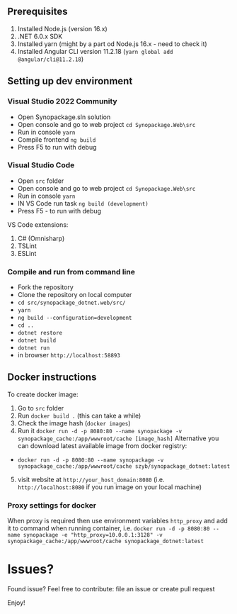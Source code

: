 ## Prerequisites

1. Installed Node.js (version 16.x)
2. .NET 6.0.x SDK
3. Installed yarn (might by a part od Node.js 16.x - need to check it)
3. Installed Angular CLI version 11.2.18 (`yarn global add @angular/cli@11.2.18`)

## Setting up dev environment
### Visual Studio 2022 Community
- Open Synopackage.sln solution
- Open console and go to web project `cd Synopackage.Web\src`
- Run in console `yarn`
- Compile frontend `ng build`
- Press F5 to run with debug

### Visual Studio Code
- Open `src` folder
- Open console and go to web project `cd Synopackage.Web\src`
- Run in console `yarn`
- IN VS Code run task `ng build (development)`
- Press F5 - to run with debug

VS Code extensions:
1. C# (Omnisharp)
2. TSLint
3. ESLint

### Compile and run from command line
- Fork the repository
- Clone the repository on local computer
- `cd src/synopackage_dotnet.web/src/`
- `yarn`
- `ng build --configuration=development`
- `cd ..`
- `dotnet restore`
- `dotnet build`
- `dotnet run`
- in browser `http://localhost:58893`

## Docker instructions
To create docker image:

1. Go to `src` folder
2. Run `docker build .` (this can take a while)
3. Check the image hash (`docker images`)
4. Run it `docker run -d -p 8080:80 --name synopackage -v synopackage_cache:/app/wwwroot/cache [image_hash]`
Alternative you can download latest available image from docker registry:
- `docker run -d -p 8080:80 --name synopackage -v synopackage_cache:/app/wwwroot/cache szyb/synopackage_dotnet:latest`
5. visit website at `http://your_host_domain:8080` (i.e. `http://localhost:8080` if you run image on your local machine)

### Proxy settings for docker
When proxy is required then use environment variables `http_proxy` and add it to command when running container, i.e.
`docker run -d -p 8080:80 --name synopackage -e "http_proxy=10.0.0.1:3128" -v synopackage_cache:/app/wwwroot/cache synopackage_dotnet:latest`

# Issues?

Found issue? Feel free to contribute: file an issue or create pull request

Enjoy!
